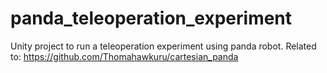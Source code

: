 # panda_teleoperation_experiment
Unity project to run a teleoperation experiment using panda robot. 
Related to: https://github.com/Thomahawkuru/cartesian_panda

